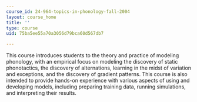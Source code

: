 ```yaml
---
course_id: 24-964-topics-in-phonology-fall-2004
layout: course_home
title: ''
type: course
uid: 75ba5ee55a70a3056d79bca60d567db7

---
```

This course introduces students to the theory and practice of modeling phonology, with an empirical focus on modeling the discovery of static phonotactics, the discovery of alternations, learning in the midst of variation and exceptions, and the discovery of gradient patterns. This course is also intended to provide hands-on experience with various aspects of using and developing models, including preparing training data, running simulations, and interpreting their results.
